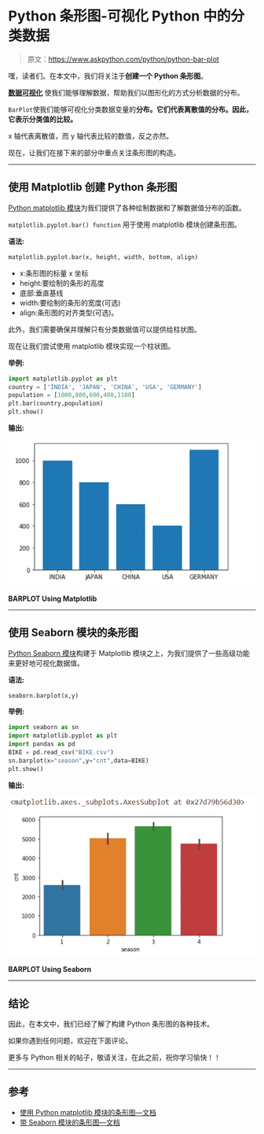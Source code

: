 # Python 条形图-可视化 Python 中的分类数据

> 原文：<https://www.askpython.com/python/python-bar-plot>

嘿，读者们。在本文中，我们将关注于**创建一个 Python 条形图**。

**[数据可视化](https://www.askpython.com/python-modules/data-visualization-using-python-bokeh)** 使我们能够理解数据，帮助我们以图形化的方式分析数据的分布。

`BarPlot`使我们能够可视化分类数据变量的**分布。它们代表离散值的分布。因此，它表示分类值的比较。**

x 轴代表离散值，而 y 轴代表比较的数值，反之亦然。

现在，让我们在接下来的部分中重点关注条形图的构造。

* * *

## 使用 Matplotlib 创建 Python 条形图

[Python matplotlib 模块](https://www.askpython.com/python-modules/matplotlib/python-matplotlib)为我们提供了各种绘制数据和了解数据值分布的函数。

`matplotlib.pyplot.bar() function` 用于使用 matplotlib 模块创建条形图。

**语法:**

```py
matplotlib.pyplot.bar(x, height, width, bottom, align)

```

*   x:条形图的标量 x 坐标
*   height:要绘制的条形的高度
*   底部:垂直基线
*   width:要绘制的条形的宽度(可选)
*   align:条形图的对齐类型(可选)。

此外，我们需要确保并理解只有分类数据值可以提供给柱状图。

现在让我们尝试使用 matplotlib 模块实现一个柱状图。

**举例:**

```py
import matplotlib.pyplot as plt
country = ['INDIA', 'JAPAN', 'CHINA', 'USA', 'GERMANY']
population = [1000,800,600,400,1100]
plt.bar(country,population)
plt.show()

```

**输出:**

![BARPLOT Using Matplotlib](img/64df213479043957c30ed62b8998b341.png)

**BARPLOT Using Matplotlib**

* * *

## 使用 Seaborn 模块的条形图

[Python Seaborn 模块](https://www.askpython.com/python-modules/python-seaborn-tutorial)构建于 Matplotlib 模块之上，为我们提供了一些高级功能来更好地可视化数据值。

**语法:**

```py
seaborn.barplot(x,y)

```

**举例:**

```py
import seaborn as sn
import matplotlib.pyplot as plt
import pandas as pd
BIKE = pd.read_csv("BIKE.csv")
sn.barplot(x="season",y="cnt",data=BIKE)
plt.show()

```

**输出:**

![BARPLOT Using Seaborn](img/303f34965252d5d24f7715c0ecab0301.png)

**BARPLOT Using Seaborn**

* * *

## 结论

因此，在本文中，我们已经了解了构建 Python 条形图的各种技术。

如果你遇到任何问题，欢迎在下面评论。

更多与 Python 相关的帖子，敬请关注，在此之前，祝你学习愉快！！

* * *

## 参考

*   [使用 Python matplotlib 模块的条形图—文档](https://matplotlib.org/3.1.1/api/_as_gen/matplotlib.pyplot.bar.html)
*   [带 Seaborn 模块的条形图—文档](https://seaborn.pydata.org/generated/seaborn.barplot.html)